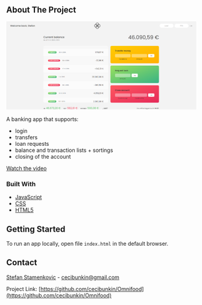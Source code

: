## About The Project

![Bankist app](./assets/screenshot.png)

A banking app that supports:

- login
- transfers
- loan requests
- balance and transaction lists + sortings
- closing of the account

[Watch the video](https://raw.githubusercontent.com/cecibunkin/Bankist-App/main/assets/Bankist-video.mp4)

### Built With

- [JavaScript](https://developer.mozilla.org/en-US/docs/Web/JavaScript)
- [CSS](https://developer.mozilla.org/en-US/docs/Web/CSS)
- [HTML5](https://developer.mozilla.org/en-US/docs/Web/HTML)

## Getting Started

To run an app locally, open file `index.html` in the default browser.

## Contact

[Stefan Stamenkovic](https://www.linkedin.com/in/stefan-stamenkovic-394943254/) - cecibunkin@gmail.com

Project Link: [https://github.com/cecibunkin/Omnifood](https://github.com/cecibunkin/Omnifood)
